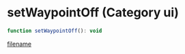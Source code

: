 # setWaypointOff (Category ui)

```js
function setWaypointOff(): void
```

[filename](setWaypointOff_m.md ':include')